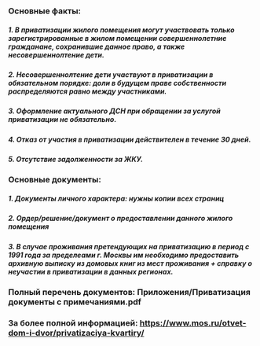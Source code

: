 ### Основные факты: 
##### 1. В приватизации жилого помещения могут участвовать только зарегистрированные в жилом помещении совершеннолетние гражданане, сохранившие данное право, а также несовершеннолтение дети.
##### 2. Несовершеннолтение дети участвуют в приватизации в обязательном порядке: доли в будущем праве собственности распределяются равно между участниками.
##### 3. Оформление актуального ДСН при обращении за услугой приватизации не обязательно.
##### 4. Отказ от участия в приватизации действителен в течение 30 дней.
##### 5. Отсутствие задолженности за ЖКУ.
### Основные документы:
 ##### 1. Документы личного характера: нужны копии всех страниц
 ##### 2. Ордер/решение/документ о предоставлении данного жилого помещения
 ##### 3. В случае проживания претендующих на приватизацию в период с 1991 года за пределеами г. Москвы им необходимо предоставить архивную выписку из домовых книг из мест проживания + справку о неучастии в приватизации в данных регионах.
### Полный перечень документов: Приложения/Приватизация документы с примечаниями.pdf 
### За более полной информацией: https://www.mos.ru/otvet-dom-i-dvor/privatizaciya-kvartiry/

